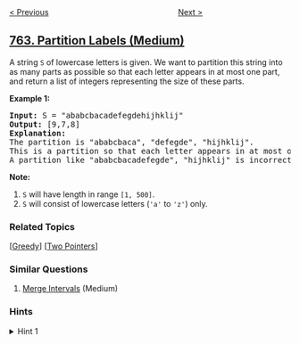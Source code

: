 <!--|This file generated by command(leetcode description); DO NOT EDIT.    |-->
<!--+----------------------------------------------------------------------+-->
<!--|@author    openset <openset.wang@gmail.com>                           |-->
<!--|@link      https://github.com/openset                                 |-->
<!--|@home      https://github.com/tonymontaro/leetcode-hints                        |-->
<!--+----------------------------------------------------------------------+-->

[< Previous](https://github.com/tonymontaro/leetcode-hints/tree/master/problems/prime-number-of-set-bits-in-binary-representation "Prime Number of Set Bits in Binary Representation")
　　　　　　　　　　　　　　　　
[Next >](https://github.com/tonymontaro/leetcode-hints/tree/master/problems/largest-plus-sign "Largest Plus Sign")

## [763. Partition Labels (Medium)](https://leetcode.com/problems/partition-labels "划分字母区间")

<p>
A string <code>S</code> of lowercase letters is given.  We want to partition this string into as many parts as possible so that each letter appears in at most one part, and return a list of integers representing the size of these parts.
</p><p>

<p><b>Example 1:</b><br />
<pre>
<b>Input:</b> S = "ababcbacadefegdehijhklij"
<b>Output:</b> [9,7,8]
<b>Explanation:</b>
The partition is "ababcbaca", "defegde", "hijhklij".
This is a partition so that each letter appears in at most one part.
A partition like "ababcbacadefegde", "hijhklij" is incorrect, because it splits S into less parts.
</pre>
</p>

<p><b>Note:</b><br><ol>
<li><code>S</code> will have length in range <code>[1, 500]</code>.</li>
<li><code>S</code> will consist of lowercase letters (<code>'a'</code> to <code>'z'</code>) only.</li>
</ol></p>

### Related Topics
  [[Greedy](https://github.com/tonymontaro/leetcode-hints/tree/master/tag/greedy/README.md)]
  [[Two Pointers](https://github.com/tonymontaro/leetcode-hints/tree/master/tag/two-pointers/README.md)]

### Similar Questions
  1. [Merge Intervals](https://github.com/tonymontaro/leetcode-hints/tree/master/problems/merge-intervals) (Medium)

### Hints
<details>
<summary>Hint 1</summary>
Try to greedily choose the smallest partition that includes the first letter.  If you have something like "abaccbdeffed", then you might need to add b.  You can use an map like "last['b'] = 5" to help you expand the width of your partition.
</details>

